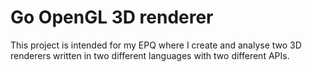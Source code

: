 # Go OpenGL 3D renderer

This project is intended for my EPQ where I create and analyse two 3D renderers written in two different languages with two different APIs.
